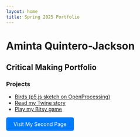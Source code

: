 ```yaml
---
layout: home
title: Spring 2025 Portfolio
---
```


# Aminta Quintero-Jackson

## Critical Making Portfolio

### Projects

- [Birds (p5.js sketch on OpenProcessing)](https://openprocessing.org/sketch/2602956)
- [Read my Twine story](twine.html)
- [Play my Bitsy game](grocery_store_baby_blowout.html)
<p>
  <a href="secondpage.html" style="display: inline-block; padding: 10px 20px; background-color: #007BFF; color: white; text-decoration: none; border-radius: 5px;">Visit My Second Page</a>

</p>
